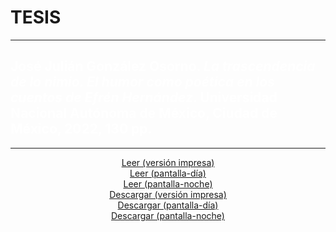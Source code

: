 # TESIS
---
## <span style="color:white">José Julián González Osorno. *La trascendencia de lo nimio. El humor como poética en los cuentos de Efrén Hernández*. Universidad Nacional Autónoma de México, Ciudad de México, 2022, 130 pp.</span>
---
<center><a href="https://tuxkernel.github.io/julian/julian-impress.pdf">Leer (versión impresa)</a></center>

<center><a href="https://tuxkernel.github.io/julian/julian-screen-day.pdf">Leer (pantalla-día)</a></center>

<center><a href="https://tuxkernel.github.io/julian/julian-screen-night.pdf">Leer (pantalla-noche)</a></center>

<center><a href="https://github.com/tuxkernel/julian/raw/main/julian-impress.pdf">Descargar (versión impresa)</a></center>

<center><a href="https://github.com/tuxkernel/julian/raw/main/julian-screen-day.pdf">Descargar (pantalla-día)</a></center>

<center><a href="https://github.com/tuxkernel/julian/raw/main/julian-screen-night.pdf">Descargar (pantalla-noche)</a></center>

